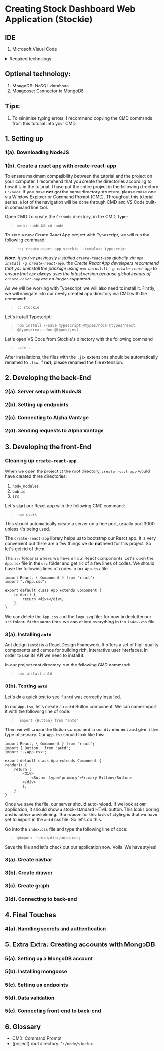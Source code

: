 # Creating Stock Dashboard Web Application (Stockie)

## IDE
1. Microsoft Visual Code

<details>
  <summary>Required technology:</summary>
  <p>
    <ul>
      <li>
        NodeJS: Development environment
      </li>
      <li>
        ReactJS: UI library
      </li>
      <li>
        Typescript: Superset of Javascript
      </li>
      <li>
        Ant Design: UI framework
      </li>
      <li>
        Axios: Making API calls
      </li>
      <li>
        Config: Handling environment configuration
      </li>
      <li>
        Alpha Vantage: Stock data API provider
      </li>
      <li>
        create-react-app: ReactJS bundler
      </li>
      <li>
        JOI: Data validation
      </li>
      <li>
        nodemon: NodeJS Monitor
      </li>
      <li>
        Express: Web application framework
      </li>
      </li>
    </ul>
  </p>
</details>

## Optional technology:
1. MongoDB: NoSQL database
2. Mongoose: Connector to MongoDB

## Tips:
1. To minimise typing errors, I recommend copying the CMD commands from this tutorial into your CMD.

## 1. Setting up
### 1(a). Downloading NodeJS
### 1(b). Create a react app with create-react-app

To ensure maximum compatibility between the tutorial and the project on your computer, I recommend that you create the directories according to how it is in the tutorial. I have put the entire project in the following directory ```C:/node```. If you have __not__ got the same directory structure, please make one via Window Explorer or Command Prompt (CMD). Throughout this tutorial series, a lot of the navigation will be done through CMD and VS Code built-in command line tool.

Open CMD
To create the ```C:/node``` directory, in the CMD, type: 

> ```mkdir node && cd node```

To start a new Create React App project with Typescript, we will run the following command:

> ```npx create-react-app stockie --template typescript```

*__Note__: If you've previously installed ```create-react-app``` globally via ```npm install -g create-react-app```, the Create React App developers recommend that you uninstall the package using ```npm uninstall -g create-react-app``` to ensure that ```npx``` always uses the latest version because global installs of ```create-react-app``` are no longer supported.*

As we will be working with Typescript, we will also need to install it. Firstly, we will navigate into our newly created app directory via CMD with the command:

> ```cd stockie```

Let's install Typescript;

> ```npm install --save typescript @types/node @types/react @types/react-dom @types/jest```

Let's open VS Code from Stockie's directory with the following command

> ```code .```

After installations, the files with the ```.jsx``` extensions should be automatically renamed to ```.tsx```. If __not__, please renamed the file extension.

## 2. Developing the back-End
### 2(a). Server setup with NodeJS
### 2(b). Setting up endpoints
### 2(c). Connecting to Alpha Vantage
### 2(d). Sending requests to Alpha Vantage

## 3. Developing the front-End

### Cleaning up ```create-react-app```

When we open the project at the root directory, ```create-react-app``` would have created three directories:
1. ```node_modules```
2. ```public```
3. ```src```

Let's start our React app with the following CMD command:

> ```npm start```

This should automatically create a server on a free port, usually port 3000 unless it's being used.

The ```create-react-app``` library helps us to bootstrap our React app. It is very convenient but there are a few things we do __not__ need for this project. So let's get rid of them.

The ```src``` folder is where we have all our React components. Let's open the ```App.tsx``` file in the ```src``` folder and get rid of a few lines of codes. We should have the following lines of codes in our ```App.tsx``` file.

```
import React, { Component } from "react";
import "./App.css";

export default class App extends Component {
	render() {
		return <div></div>;
	}
}
```

We can delete the ```App.css``` and the ```logo.svg``` files for now to declutter our ```src``` folder. At the same time, we can delete everything in the ```index.css``` file.

### 3(a). Installing ```antd```
Ant design (```antd```) is a React Design Framework. It offers a set of high quality components and demos for building rich, interactive user interfaces. In order to use its API we need to install it.

In our project root directory, run the following CMD command:
> ```npm install antd```

### 3(b). Testing ```antd```
Let's do a quick test to see if ```antd``` was correctly installed.

In our ```App.tsx```, let's create an ```antd``` Button component. We can name import it with the following line of code:

> ``` import {Button} from "antd"```

Then we will create the Button component in our ```div``` element and give it the type of ```primary```. Our ```App.tsx``` should look like this:

```
import React, { Component } from "react";
import { Button } from "antd";
import "./App.css";

export default class App extends Component {
render() {
	return (
		<div>
			<Button type="primary">Primary Button</Button>
		</div>
		);
	}
}
```

Once we save the file, our server should auto-reload. If we look at our application, it should show a stock-standard HTML button. This looks boring and is rather unwhelming. The reason for this lack of styling is that we have yet to import in the ```antd``` css file. So let's do this.

Go into the ```index.css``` file and type the following line of code:

> ```@import "~antd/dist/antd.css;"```

Save the file and let's check out our application now. Voila! We have styles!

### 3(a). Create navbar
### 3(b). Create drawer
### 3(c). Create graph
### 3(d). Connecting to back-end

## 4. Final Touches
### 4(a). Handling secrets and authentication

## 5. Extra Extra: Creating accounts with MongoDB
### 5(a). Setting up a MongoDB account
### 5(b). Installing mongoose
### 5(c). Setting up endpoints
### 5(d). Data validation
### 5(e). Connecting front-end to back-end

## 6. Glossary
* CMD: Command Prompt
* (project) root directory: ```C:/node/stockie```
